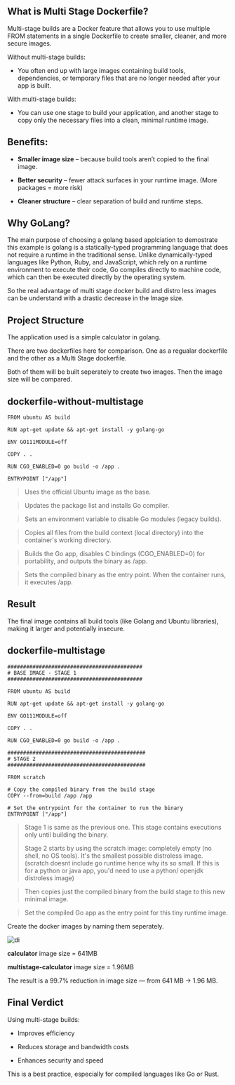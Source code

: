 ## What is Multi Stage Dockerfile?
Multi-stage builds are a Docker feature that allows you to use multiple FROM statements in a single Dockerfile to create smaller, cleaner, and more secure images. 

Without multi-stage builds:

* You often end up with large images containing build tools, dependencies, or temporary files that are no longer needed after your app is built.

With multi-stage builds:

* You can use one stage to build your application, and another stage to copy only the necessary files into a clean, minimal runtime image.

## Benefits:
* __Smaller image size__ – because build tools aren’t copied to the final image.

* __Better security__ – fewer attack surfaces in your runtime image. (More packages = more risk)

* __Cleaner structure__ – clear separation of build and runtime steps.


## Why GoLang?
The main purpose of choosing a golang based applciation to demostrate this example is golang is a statically-typed programming language that does not require a runtime in the traditional sense. Unlike dynamically-typed languages like Python, Ruby, and JavaScript, which rely on a runtime environment to execute their code, Go compiles directly to machine code, which can then be executed directly by the operating system.

So the real advantage of multi stage docker build and distro less images can be understand with a drastic decrease in the Image size.

## Project Structure
The application used is a simple calculator in golang.

There are two dockerfiles here for comparison. One as a regualar dockerfile and the other as a Multi Stage dockerfile.

Both of them will be built seperately to create two images. Then the image size will be compared.

## dockerfile-without-multistage
```
FROM ubuntu AS build

RUN apt-get update && apt-get install -y golang-go

ENV GO111MODULE=off

COPY . .

RUN CGO_ENABLED=0 go build -o /app .

ENTRYPOINT ["/app"]
```
> Uses the official Ubuntu image as the base.

> Updates the package list and installs Go compiler.

> Sets an environment variable to disable Go modules (legacy builds).

> Copies all files from the build context (local directory) into the container's working directory.

> Builds the Go app, disables C bindings (CGO_ENABLED=0) for portability, and outputs the binary as /app.

> Sets the compiled binary as the entry point. When the container runs, it executes /app.
## Result
The final image contains all build tools (like Golang and Ubuntu libraries), making it larger and potentially insecure.
## dockerfile-multistage
```
###########################################
# BASE IMAGE - STAGE 1
###########################################

FROM ubuntu AS build

RUN apt-get update && apt-get install -y golang-go

ENV GO111MODULE=off

COPY . .

RUN CGO_ENABLED=0 go build -o /app .

############################################
# STAGE 2
############################################

FROM scratch

# Copy the compiled binary from the build stage
COPY --from=build /app /app

# Set the entrypoint for the container to run the binary
ENTRYPOINT ["/app"]
```
> Stage 1 is same as the previous one. This stage contains executions only until building the binary.
>
> Stage 2 starts by using the scratch image: completely empty (no shell, no OS tools). It's the smallest possible distroless image. (scratch doesnt include go runtime hence why its so small. If this is for a python or java app, you'd need to use a python/ openjdk distroless image)

> Then copies just the compiled binary from the build stage to this new minimal image.

> Set the compiled Go app as the entry point for this tiny runtime image.

Create the docker images by naming them seperately.

![di](https://github.com/user-attachments/assets/a76bd21a-5744-4173-95e2-2120ffa7c6d8)


__calculator__ image size = 641MB

__multistage-calculator__ image size = 1.96MB

The result is a 99.7% reduction in image size — from 641 MB → 1.96 MB.

## Final Verdict
Using multi-stage builds:

* Improves efficiency

* Reduces storage and bandwidth costs

* Enhances security and speed

This is a best practice, especially for compiled languages like Go or Rust.


